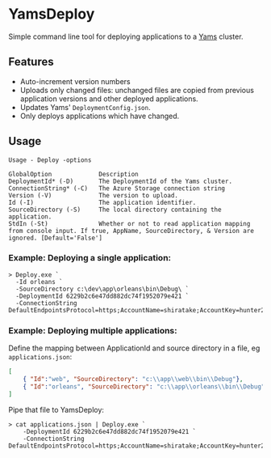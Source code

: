 # YamsDeploy
Simple command line tool for deploying applications to a [Yams](https://github.com/Microsoft/Yams) cluster.

## Features
* Auto-increment version numbers
* Uploads only changed files: unchanged files are copied from previous application versions and other deployed applications.
* Updates Yams' `DeploymentConfig.json`.
* Only deploys applications which have changed.

## Usage
```
Usage - Deploy -options

GlobalOption             Description
DeploymentId* (-D)       The DeploymentId of the Yams cluster.
ConnectionString* (-C)   The Azure Storage connection string
Version (-V)             The version to upload.
Id (-I)                  The application identifier.
SourceDirectory (-S)     The local directory containing the application.
StdIn (-St)              Whether or not to read application mapping from console input. If true, AppName, SourceDirectory, & Version are ignored. [Default='False']
```

### Example: Deploying a single application:
```
> Deploy.exe `
  -Id orleans `
  -SourceDirectory c:\dev\app\orleans\bin\Debug\ `
  -DeploymentId 6229b2c6e47dd882dc74f1952079e421 `
  -ConnectionString DefaultEndpointsProtocol=https;AccountName=shiratake;AccountKey=hunter2
```

### Example: Deploying multiple applications:
Define the mapping between ApplicationId and source directory in a file, eg `applications.json`:
```json
[
    { "Id":"web", "SourceDirectory": "c:\\app\\web\\bin\\Debug"},
    { "Id":"orleans", "SourceDirectory": "c:\\app\\orleans\\bin\\Debug"}
]
```
Pipe that file to YamsDeploy:
```
> cat applications.json | Deploy.exe `
    -DeploymentId 6229b2c6e47dd882dc74f1952079e421 `
    -ConnectionString DefaultEndpointsProtocol=https;AccountName=shiratake;AccountKey=hunter2
```